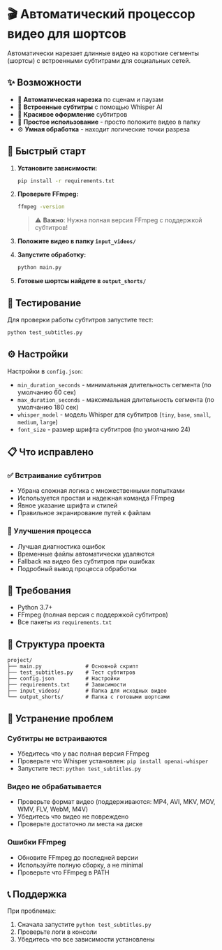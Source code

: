 # 🎬 Автоматический процессор видео для шортсов

Автоматически нарезает длинные видео на короткие сегменты (шортсы) с встроенными субтитрами для социальных сетей.

## ✨ Возможности

- 🎯 **Автоматическая нарезка** по сценам и паузам
- 📝 **Встроенные субтитры** с помощью Whisper AI
- 🎨 **Красивое оформление** субтитров
- 📁 **Простое использование** - просто положите видео в папку
- ⚙️ **Умная обработка** - находит логические точки разреза

## 🚀 Быстрый старт

1. **Установите зависимости:**
   ```bash
   pip install -r requirements.txt
   ```

2. **Проверьте FFmpeg:**
   ```bash
   ffmpeg -version
   ```
   > ⚠️ **Важно**: Нужна полная версия FFmpeg с поддержкой субтитров!

3. **Положите видео в папку `input_videos/`**

4. **Запустите обработку:**
   ```bash
   python main.py
   ```

5. **Готовые шортсы найдете в `output_shorts/`**

## 🧪 Тестирование

Для проверки работы субтитров запустите тест:
```bash
python test_subtitles.py
```

## ⚙️ Настройки

Настройки в `config.json`:

- `min_duration_seconds` - минимальная длительность сегмента (по умолчанию 60 сек)
- `max_duration_seconds` - максимальная длительность сегмента (по умолчанию 180 сек) 
- `whisper_model` - модель Whisper для субтитров (`tiny`, `base`, `small`, `medium`, `large`)
- `font_size` - размер шрифта субтитров (по умолчанию 24)

## 📋 Что исправлено

### ✅ Встраивание субтитров
- Убрана сложная логика с множественными попытками
- Используется простая и надежная команда FFmpeg
- Явное указание шрифта и стилей
- Правильное экранирование путей к файлам

### 🎯 Улучшения процесса
- Лучшая диагностика ошибок
- Временные файлы автоматически удаляются
- Fallback на видео без субтитров при ошибках
- Подробный вывод процесса обработки

## 🔧 Требования

- Python 3.7+
- FFmpeg (полная версия с поддержкой субтитров)
- Все пакеты из `requirements.txt`

## 📁 Структура проекта

```
project/
├── main.py              # Основной скрипт
├── test_subtitles.py    # Тест субтитров
├── config.json          # Настройки
├── requirements.txt     # Зависимости
├── input_videos/        # Папка для исходных видео
└── output_shorts/       # Папка с готовыми шортсами
```

## 🐛 Устранение проблем

### Субтитры не встраиваются
- Убедитесь что у вас полная версия FFmpeg
- Проверьте что Whisper установлен: `pip install openai-whisper`
- Запустите тест: `python test_subtitles.py`

### Видео не обрабатывается
- Проверьте формат видео (поддерживаются: MP4, AVI, MKV, MOV, WMV, FLV, WebM, M4V)
- Убедитесь что видео не повреждено
- Проверьте достаточно ли места на диске

### Ошибки FFmpeg
- Обновите FFmpeg до последней версии
- Используйте полную сборку, а не minimal
- Проверьте что FFmpeg в PATH

## 📞 Поддержка

При проблемах:
1. Сначала запустите `python test_subtitles.py`
2. Проверьте логи в консоли
3. Убедитесь что все зависимости установлены
